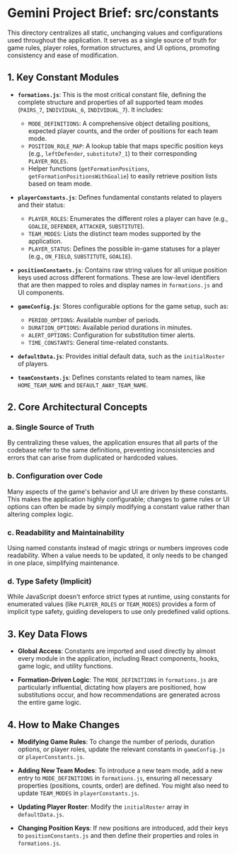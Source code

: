 # Gemini Project Brief: src/constants

This directory centralizes all static, unchanging values and configurations used throughout the application. It serves as a single source of truth for game rules, player roles, formation structures, and UI options, promoting consistency and ease of modification.

## 1. Key Constant Modules

- **`formations.js`**: This is the most critical constant file, defining the complete structure and properties of all supported team modes (`PAIRS_7`, `INDIVIDUAL_6`, `INDIVIDUAL_7`). It includes:
  - `MODE_DEFINITIONS`: A comprehensive object detailing positions, expected player counts, and the order of positions for each team mode.
  - `POSITION_ROLE_MAP`: A lookup table that maps specific position keys (e.g., `leftDefender`, `substitute7_1`) to their corresponding `PLAYER_ROLES`.
  - Helper functions (`getFormationPositions`, `getFormationPositionsWithGoalie`) to easily retrieve position lists based on team mode.

- **`playerConstants.js`**: Defines fundamental constants related to players and their status:
  - `PLAYER_ROLES`: Enumerates the different roles a player can have (e.g., `GOALIE`, `DEFENDER`, `ATTACKER`, `SUBSTITUTE`).
  - `TEAM_MODES`: Lists the distinct team modes supported by the application.
  - `PLAYER_STATUS`: Defines the possible in-game statuses for a player (e.g., `ON_FIELD`, `SUBSTITUTE`, `GOALIE`).

- **`positionConstants.js`**: Contains raw string values for all unique position keys used across different formations. These are low-level identifiers that are then mapped to roles and display names in `formations.js` and UI components.

- **`gameConfig.js`**: Stores configurable options for the game setup, such as:
  - `PERIOD_OPTIONS`: Available number of periods.
  - `DURATION_OPTIONS`: Available period durations in minutes.
  - `ALERT_OPTIONS`: Configuration for substitution timer alerts.
  - `TIME_CONSTANTS`: General time-related constants.

- **`defaultData.js`**: Provides initial default data, such as the `initialRoster` of players.

- **`teamConstants.js`**: Defines constants related to team names, like `HOME_TEAM_NAME` and `DEFAULT_AWAY_TEAM_NAME`.

## 2. Core Architectural Concepts

### a. Single Source of Truth
By centralizing these values, the application ensures that all parts of the codebase refer to the same definitions, preventing inconsistencies and errors that can arise from duplicated or hardcoded values.

### b. Configuration over Code
Many aspects of the game's behavior and UI are driven by these constants. This makes the application highly configurable; changes to game rules or UI options can often be made by simply modifying a constant value rather than altering complex logic.

### c. Readability and Maintainability
Using named constants instead of magic strings or numbers improves code readability. When a value needs to be updated, it only needs to be changed in one place, simplifying maintenance.

### d. Type Safety (Implicit)
While JavaScript doesn't enforce strict types at runtime, using constants for enumerated values (like `PLAYER_ROLES` or `TEAM_MODES`) provides a form of implicit type safety, guiding developers to use only predefined valid options.

## 3. Key Data Flows

- **Global Access**: Constants are imported and used directly by almost every module in the application, including React components, hooks, game logic, and utility functions.

- **Formation-Driven Logic**: The `MODE_DEFINITIONS` in `formations.js` are particularly influential, dictating how players are positioned, how substitutions occur, and how recommendations are generated across the entire game logic.

## 4. How to Make Changes

- **Modifying Game Rules**: To change the number of periods, duration options, or player roles, update the relevant constants in `gameConfig.js` or `playerConstants.js`.

- **Adding New Team Modes**: To introduce a new team mode, add a new entry to `MODE_DEFINITIONS` in `formations.js`, ensuring all necessary properties (positions, counts, order) are defined. You might also need to update `TEAM_MODES` in `playerConstants.js`.

- **Updating Player Roster**: Modify the `initialRoster` array in `defaultData.js`.

- **Changing Position Keys**: If new positions are introduced, add their keys to `positionConstants.js` and then define their properties and roles in `formations.js`.
